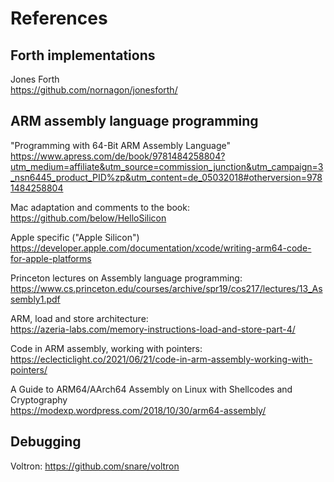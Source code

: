 # References

## Forth implementations

Jones Forth
<br>
https://github.com/nornagon/jonesforth/

## ARM assembly language programming

"Programming with 64-Bit ARM Assembly Language"
<br>
https://www.apress.com/de/book/9781484258804?utm_medium=affiliate&utm_source=commission_junction&utm_campaign=3_nsn6445_product_PID%zp&utm_content=de_05032018#otherversion=9781484258804

Mac adaptation and comments to the book:
<br>
https://github.com/below/HelloSilicon

Apple specific ("Apple Silicon")
<br>
https://developer.apple.com/documentation/xcode/writing-arm64-code-for-apple-platforms

Princeton lectures on Assembly language programming:
<br>
https://www.cs.princeton.edu/courses/archive/spr19/cos217/lectures/13_Assembly1.pdf

ARM, load and store architecture:
<br>
https://azeria-labs.com/memory-instructions-load-and-store-part-4/

Code in ARM assembly, working with pointers:
<br>
https://eclecticlight.co/2021/06/21/code-in-arm-assembly-working-with-pointers/

A Guide to ARM64/AArch64 Assembly on Linux with Shellcodes and Cryptography 
<br>
https://modexp.wordpress.com/2018/10/30/arm64-assembly/

## Debugging

Voltron: https://github.com/snare/voltron




